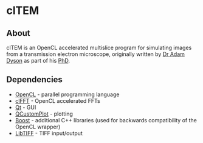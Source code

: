 # clTEM
## About
clTEM is an OpenCL accelerated multislice program for simulating images from a transmission electron microscope, originally written by [Dr Adam Dyson](https://github.com/ADyson) as part of his [PhD](http://wrap.warwick.ac.uk/72953/).

## Dependencies

 - [OpenCL](https://www.khronos.org/opencl/) - parallel programming language
 - [clFFT](https://github.com/clMathLibraries/clFFT) - OpenCL accelerated FFTs
 - [Qt](http://www.qt.io/) - GUI
 - [QCustomPlot](http://qcustomplot.com/) - plotting
 - [Boost]() - additional C++ libraries (used for backwards compatibility of the OpenCL wrapper)
 - [LibTIFF]() - TIFF input/output